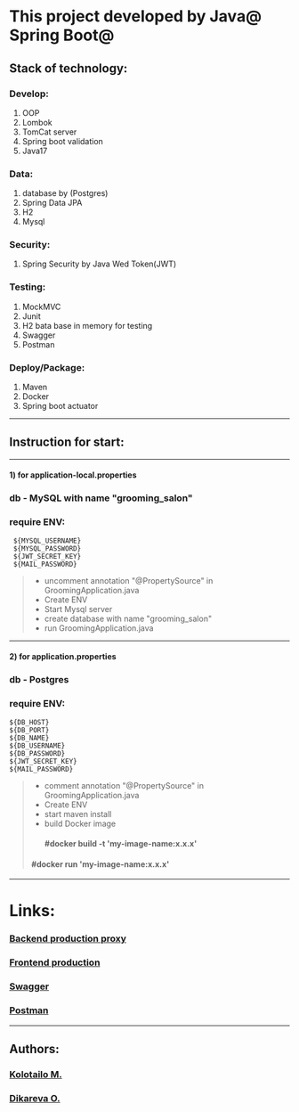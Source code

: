 
# This project developed by Java@ Spring Boot@

## Stack of technology:

### Develop:

1. OOP
2. Lombok
3. TomCat server
4. Spring boot validation
5. Java17

### Data:

1. database by (Postgres)
2. Spring Data JPA
3. H2
4. Mysql

### Security:

1. Spring Security by Java Wed Token(JWT)

### Testing:

1. MockMVC
2. Junit
3. H2 bata base in memory for testing
4. Swagger
5. Postman

### Deploy/Package:

1. Maven
2. Docker
3. Spring boot actuator

___

## Instruction for start:

___ 

#### 1) for application-local.properties

### db - MySQL with name "grooming_salon"

### require ENV:

     ${MYSQL_USERNAME}
     ${MYSQL_PASSWORD}
     ${JWT_SECRET_KEY}
     ${MAIL_PASSWORD}

> - uncomment annotation "@PropertySource" in GroomingApplication.java
> - Create ENV
> - Start Mysql server
> - create database with name "grooming_salon"
> - run GroomingApplication.java
___

#### 2) for application.properties

### db - Postgres

### require ENV:

    ${DB_HOST}
    ${DB_PORT}
    ${DB_NAME}
    ${DB_USERNAME}
    ${DB_PASSWORD}
    ${JWT_SECRET_KEY}
    ${MAIL_PASSWORD}

> - comment annotation "@PropertySource" in GroomingApplication.java
> - Create ENV
> - start maven install
> - build Docker image
>   #### #docker build -t 'my-image-name:x.x.x'
>  #### #docker run 'my-image-name:x.x.x'
___

# Links:

### [Backend production proxy](https://clownfish-app-rrzzv.ondigitalocean.app/)

### [Frontend production](https://clownfish-app-rrzzv.ondigitalocean.app/front/)

### [Swagger](https://clownfish-app-rrzzv.ondigitalocean.app/swagger-ui/index.html)

### [Postman](https://lunar-rocket-878527.postman.co/workspace/Team-Workspace~bb41eb72-1a6e-41bd-86c8-90220f724d60/collection/25310437-4ef92413-b47d-4ad8-961e-7077a7a3d73e)

___
## Authors:
### [Kolotailo M.](https://www.linkedin.com/in/mykhailo-kolotailo-53995a23b/)
### [Dikareva O.]()
